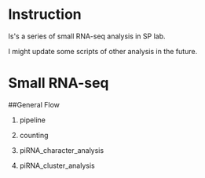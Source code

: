 


# Instruction
Is's a series of small RNA-seq analysis in SP lab.

I might update some scripts of other analysis in the future.

# Small RNA-seq
##General Flow
1. pipeline

2. counting

3. piRNA_character_analysis

4. piRNA_cluster_analysis


